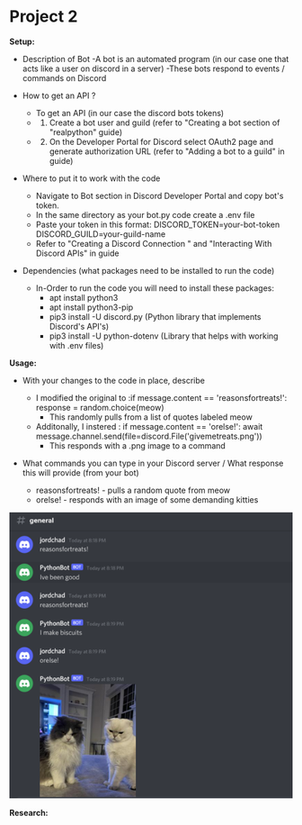 # Project 2

**Setup:**
- Description of Bot
    -A bot is an automated program (in our case one that acts like a user on discord in a server)
    -These bots respond to events / commands on Discord

- How to get an API ?
    - To get an API (in our case the discord bots tokens)
    - 1. Create a bot user and guild (refer to "Creating a bot section of "realpython" guide)
    - 2. On the Developer Portal for Discord select OAuth2 page and generate authorization URL (refer to "Adding a bot to a guild" in guide)

- Where to put it to work with the code
    - Navigate to Bot section in Discord Developer Portal and copy bot's token.
    - In the same directory as your bot.py code create a .env file
    - Paste your token in this format: 
    DISCORD_TOKEN=your-bot-token
    DISCORD_GUILD=your-guild-name
    - Refer to "Creating a Discord Connection " and "Interacting With Discord APIs" in guide

- Dependencies (what packages need to be installed to run the code)
    - In-Order to run the code you will need to install these packages:
        - apt install python3
        - apt install python3-pip
        - pip3 install -U discord.py (Python library that implements Discord's API's)
        - pip3 install -U python-dotenv (Library that helps with working with .env files)
        


**Usage:**
- With your changes to the code in place, describe
    - I modified the original to :if message.content == 'reasonsfortreats!':
         response = random.choice(meow)
        - This randomly pulls from a list of quotes labeled meow 
    - Additonally, I instered :  if message.content == 'orelse!':
        await message.channel.send(file=discord.File('givemetreats.png'))
        - This responds with a .png image to a command

- What commands you can type in your Discord server / What response this will provide (from your bot)
    - reasonsfortreats! - pulls a random quote from meow
    - orelse! - responds with an image of some demanding kitties

![Example of commands running and what they do](workingproof.png)



**Research:**
